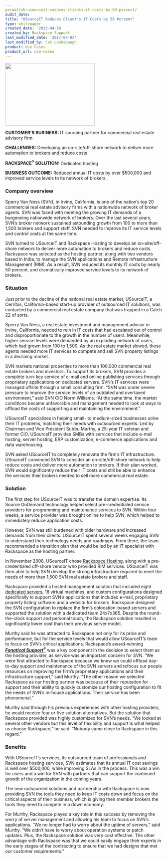 ```yaml
---
permalink:usourceit-reduces-clients-it-costs-by-50-percent/
audit_date:
title: "USourceIT Reduces Client's IT Costs by 50 Percent"
type: whitepaper
created_date: '2013-04-16'
created_by: Rackspace Support
last_modified_date: '2017-04-03'
last_modified_by: Cat Lookabaugh
product: Use Cases
product_url: use-cases
---
```


<a href="http://www.usourceit.com/">
   <img src="{% asset_path use-cases/usourceit-reduces-clients-it-costs-by-50-percent/usourceit.png %}" width="287" height="200" />
</a>

**CUSTOMER'S BUSINESS:** IT sourcing partner for commercial real estate
advisory firm

**CHALLENGES:** Developing an on-site/off-shore network to deliver more
automation to brokers and reduce costs

**RACKSPACE<sup>&reg;</sup> SOLUTION:** Dedicated hosting

**BUSINESS OUTCOME:** Reduced annual IT costs by over $500,000 and
improved service levels to its network of brokers.

### Company overview

Sperry Van Ness (SVN), in Irvine, California, is one of the nation’s top
20 commercial real estate advisory firms with a nationwide network of
broker agents. SVN was faced with meeting the growing IT demands of a
burgeoning nationwide network of brokers. Over the last several years,
SVN’s broker network sustained astounding growth from 100 to more than
1,500 brokers and support staff. SVN needed to improve its IT service
levels and control costs at the same time.

SVN turned to USourceIT and Rackspace Hosting to develop an
on-site/off-shore network to deliver more automation to brokers and
reduce costs. Rackspace was selected as the hosting partner, along with
two vendors based in India, to manage the SVN applications and Remote
Infrastructure Management (RIM). As a result, SVN reduced its monthly IT
costs by nearly 50 percent, and dramatically improved service levels to
its network of brokers.

### Situation

Just prior to the decline of the national real estate market, USourceIT,
a Cerritos, California-based start-up provider of outsourced IT
solutions, was contacted by a commercial real estate company that was
trapped in a Catch 22 of sorts.

Sperry Van Ness, a real estate investment and management advisor in
Irvine, California, needed to rein in IT costs that had escalated out of
control and disproportionate to the growth in the number of users.
Meanwhile, higher service levels were demanded by an exploding network
of users, which had grown from 100 to 1,500. As the real estate market
slowed, these agents needed more IT services to compete and sell SVN
property listings in a declining market.

SVN markets national properties to more than 100,000 commercial real
estate brokers and investors. To support its brokers, SVN provides a
complete turn-key service of e-mail and online publishing services
through proprietary applications on dedicated servers. SVN’s IT services
were managed offsite through a small consulting firm. “SVN was under
severe pressure to improve the service levels of an outdated and
overtaxed environment,” said SVN CIO Norm Williams. “At the same time,
the market conditions became unfavorable and management needed to look
at ways to offload the costs of supporting and maintaining the
environment.”

USourceIT specializes in helping small- to medium-sized businesses solve
their IT problems, matching their needs with outsourced experts. Led by
Chairman and Vice President Subbu Murthy, a 25-year IT veteran and
former CIO, USourceIT provides SMBs with services that include e-mail
hosting, server hosting, ERP customization, e-commerce applications and
data warehousing.

SVN asked USourceIT to completely renovate the firm’s IT infrastructure.
USourceIT convinced SVN to consider an on-site/off-shore network to help
reduce costs and deliver more automation to brokers. If their plan
worked, SVN would significantly reduce their IT costs and still be able
to enhance the services their brokers needed to sell more commercial
real estate.

### Solution

The first step for USourceIT was to transfer the domain expertise. Its
Source OnDemand technology helped select pre-credentialed service
providers for programming and maintenance services to SVN. Within four
weeks, a service provider was brought online to help SVN, which helped
to immediately reduce application costs.

However, SVN was still burdened with older hardware and increased
demands from their clients. USourceIT spent several weeks engaging SVN
to understand their technology needs and roadmaps. From there, the team
recommended a transition plan that would be led by an IT specialist with
Rackspace as the hosting partner.

In November 2008, USourceIT chose [Rackspace
Hosting](http://www.rackspace.com/), along with a pre-credentialed
off-shore vendor who provided RIM services. USourceIT was then able to
help SVN develop the strong infrastructure required to meet the needs of
more than 1,500 SVN real estate brokers and staff.

Rackspace provided a hosted management solution that included eight
[dedicated
servers](http://www.rackspace.com/managed_hosting/dedicated_servers/),
18 virtual machines, and custom configurations designed specifically to
support SVN’s applications that included e-mail, proprietary property
listing software and a website for brokers. Rackspace designed the SVN
configuration to replace the firm’s colocation-based servers and
supported the solution with a dedicated team 24x7x365. Despite the
round-the-clock support and personal touch, the Rackspace solution
resulted in significantly lower cost than their previous server model.

Murthy said he was attracted to Rackspace not only for its price and
performance, but for the service levels that would allow USourceIT’s
team to focus on SVN’s critical applications. Rackspace’s award-winning
[***Fanatical Support<sup>&reg;</sup>***](http://www.rackspace.com/whyrackspace/support/)
was a key component in the decision to select them as the hosting
provider, as service was an important concern for SVN. “We were first
attracted to Rackspace because we knew we could offload day-to-day
support and maintenance of the SVN servers and refocus our people
resources on improving the firm’s proprietary applications and their
infrastructure support,” said Murthy. “The other reason we selected
Rackspace as our hosting partner was because of their reputation for
support and their ability to quickly customize our hosting configuration
to fit the needs of SVN’s in-house applications. Their service has been
phenomenal.”

Murthy said through his previous experiences with other hosting
providers, he would receive four or five solution alternatives. But the
solution that Rackspace provided was highly customized for SVN’s needs.
“We looked at several other vendors but this level of flexibility and
support is what helped us choose Rackspace,” he said. “Nobody came close
to Rackspace in this regard.”

### Benefits

With USourceIT’s services, its outsourced team of professionals and
Rackspace hosting services, SVN estimates that its annual IT cost
savings is well over \$500,000, while improving SLAs in the process.
This was a win for users and a win for SVN with partners that can
support the continued growth of the organization in the coming years.

The new outsourced solutions and partnership with Rackspace is now
providing SVN the tools they need to keep IT costs down and focus on the
critical aspects of their business, which is giving their member brokers
the tools they need to compete in a down economy.

For Murthy, Rackspace played a key role in this success by removing the
worry of server management and allowing his team to focus on SVN’s
applications. “We no longer had to worry about the uptime of servers,”
said Murthy. “We didn’t have to worry about operation systems or patch
updates. Plus, the Rackspace solution was very cost effective. The other
advantage with Rackspace was that we could easily engage their experts
in the early stages of the contracting to ensure that we had designs
that met our customer requirements.”
